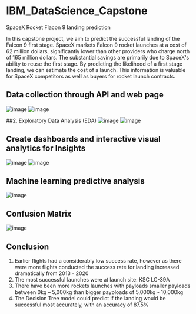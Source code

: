 # IBM_DataScience_Capstone
SpaceX Rocket Flacon 9 landing prediction

In this capstone project, we aim to predict the successful landing of the Falcon 9 first stage. SpaceX markets Falcon 9 rocket launches at a cost of 62 million dollars, significantly lower than other providers who charge north of 165 million dollars. The substantial savings are primarily due to SpaceX's ability to reuse the first stage. By predicting the likelihood of a first stage landing, we can estimate the cost of a launch. This information is valuable for SpaceX competitors as well as buyers for rocket launch contracts.


## Data collection through API and web page
![image](https://github.com/user-attachments/assets/232b52fc-dd68-450b-a99a-7cfcb550aa72)
![image](https://github.com/user-attachments/assets/412525e4-13f1-468c-83ca-47738c748deb)
   
##2. Exploratory Data Analysis (EDA)
![image](https://github.com/user-attachments/assets/a712522c-bca9-43d5-af1a-69c072c06eb3)
![image](https://github.com/user-attachments/assets/e8927919-a5ae-4d9b-91da-a285a69891a1)

   
## Create dashboards and interactive visual analytics for Insights
![image](https://github.com/user-attachments/assets/b0e245aa-0169-4f5d-8a0a-2564a7624146)
![image](https://github.com/user-attachments/assets/46be37b6-03dd-48e0-8f47-bd568533d6b2)


## Machine learning predictive analysis

![image](https://github.com/user-attachments/assets/a0b8e4e7-b609-4e9f-8871-712576b67a84)

## Confusion Matrix

![image](https://github.com/user-attachments/assets/81446cae-f79f-4c3d-b280-fde9cef922d4)

## Conclusion 
1. Earlier flights had a considerably low success rate, however as there were more flights conducted the success rate for landing increased dramatically from 2013 - 2020
2. The most successful launches were at launch site: KSC LC-39A
3. There have been more rockets launches with payloads smaller payloads between 0kg – 5,000kg than bigger payploads of 5,000kg - 10,000kg
4. The Decision Tree model could predict if the landing would be successful most accurately, with an accuracy of 87.5%

